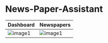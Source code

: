 # News-Paper-Assistant

 Dashboard  | Newspapers 
 ------------- | ------------- 
 ![image1](https://user-images.githubusercontent.com/56411093/136083902-fd9f151c-9dbc-4f69-8f7e-1b6044172fd9.png)  | ![image1](https://user-images.githubusercontent.com/56411093/136083876-e2f8f9f8-27ee-42da-83e3-5ef715bf1f8c.png)




